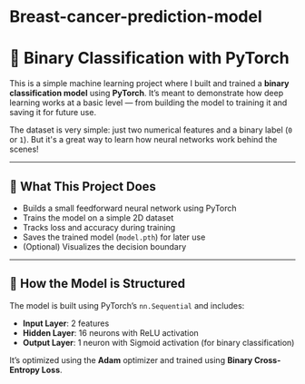 # Breast-cancer-prediction-model
# 🧠 Binary Classification with PyTorch

This is a simple machine learning project where I built and trained a **binary classification model** using **PyTorch**. It’s meant to demonstrate how deep learning works at a basic level — from building the model to training it and saving it for future use.

The dataset is very simple: just two numerical features and a binary label (`0` or `1`). But it's a great way to learn how neural networks work behind the scenes!

---

## 🚀 What This Project Does

- Builds a small feedforward neural network using PyTorch
- Trains the model on a simple 2D dataset
- Tracks loss and accuracy during training
- Saves the trained model (`model.pth`) for later use
- (Optional) Visualizes the decision boundary

---

## 🧱 How the Model is Structured

The model is built using PyTorch’s `nn.Sequential` and includes:

- **Input Layer**: 2 features
- **Hidden Layer**: 16 neurons with ReLU activation
- **Output Layer**: 1 neuron with Sigmoid activation (for binary classification)

It’s optimized using the **Adam** optimizer and trained using **Binary Cross-Entropy Loss**.
